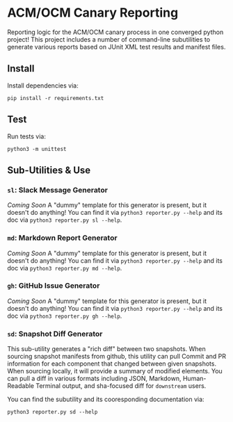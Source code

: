 # ACM/OCM Canary Reporting

Reporting logic for the ACM/OCM canary process in one converged python project!  This project includes a number of command-line subutilities to generate various reports based on JUnit XML test results and manifest files.  

## Install

Install dependencies via:
```
pip install -r requirements.txt
```

## Test

Run tests via:
```
python3 -m unittest
```

## Sub-Utilities & Use

### `sl`: Slack Message Generator
*Coming Soon*
A "dummy" template for this generator is present, but it doesn't do anything!  You can find it via `python3 reporter.py --help` and its doc via `python3 reporter.py sl --help`.  

### `md`: Markdown Report Generator
*Coming Soon*
A "dummy" template for this generator is present, but it doesn't do anything!  You can find it via `python3 reporter.py --help` and its doc via `python3 reporter.py md --help`.  

### `gh`: GitHub Issue Generator
*Coming Soon*
A "dummy" template for this generator is present, but it doesn't do anything!  You can find it via `python3 reporter.py --help` and its doc via `python3 reporter.py gh --help`.  

### `sd`: Snapshot Diff Generator
This sub-utility generates a "rich diff" between two snapshots.  When sourcing snapshot manifests from github, this utility can pull Commit and PR information for each component that changed between given snapshots.  When sourcing locally, it will provide a summary of modified elements.  You can pull a diff in various formats including JSON, Markdown, Human-Readable Terminal output, and sha-focused diff for `downstream` users.  

You can find the subutility and its cooresponding documentation via:
```
python3 reporter.py sd --help
```
